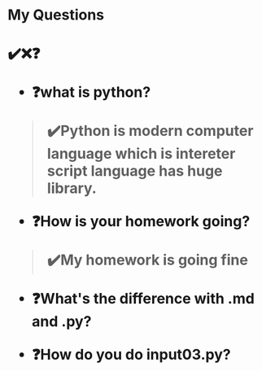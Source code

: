 <h1>My Questions<h1>

[](../../doc/myIcons.md)

✔️❌❓

* ❓what is python?
>✔️Python is modern computer language which is intereter script language has huge library.

* ❓How is your homework going?
>✔️My homework is going fine

* ❓What's the difference with .md and .py?

* ❓How do you do input03.py?